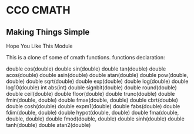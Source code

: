 # CCO CMATH
## Making Things Simple

Hope You Like This Module

This is a clone of some of cmath functions.
functions declaration:

double cos(double)
double sin(double)
double tan(double)
double acos(double)
double asin(double)
double atan(double)
double pow(double, double)
double sqrt(double)
double exp(double)
double log(double)
double log10(double)
int abs(int)
double signbit(double)
double round(double)
double ceil(double)
double floor(double)
double trunc(double)
double fmin(double, double)
double fmax(double, double)
double cbrt(double)
double cosh(double)
double expm1(double)
double fabs(double)
double fdim(double, double)
double hypot(double, double)
double fma(double, double, double)
double fmod(double, double)
double sinh(double)
double tanh(double)
double atan2(double)